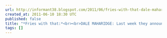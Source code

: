 ```yaml
---
url: http://informant38.blogspot.com/2011/06/fries-with-that-dale-maharidge-last.html
created_at: 2011-06-10 18:30 UTC
published: false
title: "*Fries with that:*<br><br>DALE MAHARIDGE: Last week they announced"
tags: []
---
```



